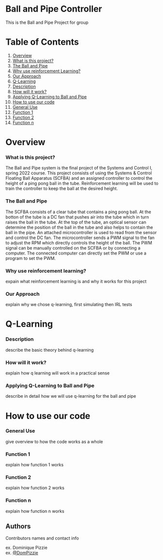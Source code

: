 # Ball and Pipe Controller

This is the Ball and Pipe Project for group <names>

# Table of Contents
   1. [ Overview ](#Overview)
   2. [ What is this project? ](#proj)
   3. [ The Ball and Pipe ](#BnP)
   4. [ Why use reinforcement Learning? ](#RL)
   5. [ Our Approach ](#approach)
   6. [ Q-Learning ](#QLearning)
   7. [ Description ](#Description)
   8. [ How will it work? ](#how)
   9. [ Applying Q-Learning to Ball and Pipe ](#applying)
   10. [ How to use our code ](#code)
   11. [ General Use ](#general)
   12. [ Function 1 ](#f1)
   13. [ Function 2 ](#f2)
   14. [ Function n ](#fn)

   
<a name="Overview"></a>
# Overview

<a name="proj"></a>
### What is this project?
   
The Ball and Pipe system is the final project of the Systems and Control I, spring 2022 course. This project consists of using the Systems & Control Floating Ball Apparatus (SCFBA) and an assigned controller to control the height of a ping pong ball in the tube. Reinforcement learning will be used to train the controller to keep the ball at the desired height.  

<a name="BnP"></a>
### The Ball and Pipe

The SCFBA consists of a clear tube that contains a ping pong ball. At the botton of the tube is a DC fan that pushes air into the tube which in turn raises the ball in the tube. At the top of the tube, an optical sensor can determine the position of the ball in the tube and also helps to contain the ball in the pipe. An attached microcontroller is used to read from the sensor and control the DC fan. The microcontroller sends a PWM signal to the fan to adjust the RPM which directly controls the height of the ball. The PWM signal can be manually controlled on the SCFBA or by connecting a computer. The connected computer can directly set the PWM or use a program to set the PWM. 

<a name="RL"></a>
### Why use reinforcement learning?

expain what reinforcement learning is and why it works for this project

<a name="approach"></a>
### Our Approach

explain why we chose q-learning, first simulating then IRL tests

   
<a name="QLearning"></a>
# Q-Learning

<a name="Description"></a>
### Description

   describe the basic theory behind q-learning

<a name="how"></a>
### How will it work?
   
   explain how q learning will work in a practical sense
   
<a name="applying"></a>
### Applying Q-Learning to Ball and Pipe
   
   describe in detail how we will use q-learning for the ball and pipe

<a name="code"></a>
# How to use our code
   
<a name="general"></a>
### General Use
   
   give overview to how the code works as a whole
 
<a name="f1"></a>
### Function 1
   
   explain how function 1 works
  
<a name="f2"></a>
### Function 2
   
   explain how function 2 works
  
<a name="fn"></a>
### Function n
   
   explain how function n works
   
   
   
   
   
## Authors

Contributors names and contact info

ex. Dominique Pizzie  
ex. [@DomPizzie](https://twitter.com/dompizzie)
